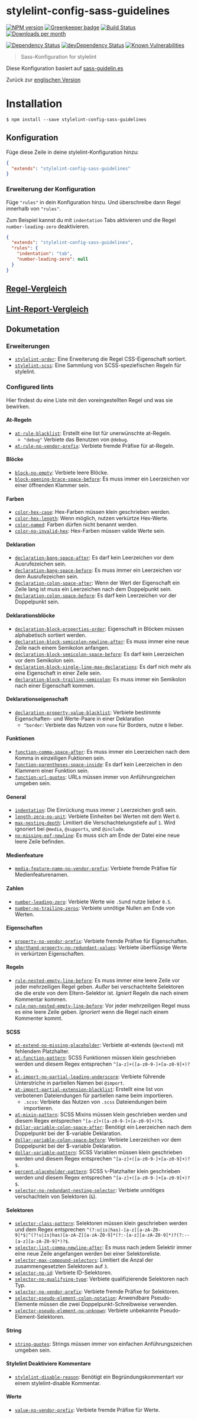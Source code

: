 # stylelint-config-sass-guidelines

[![NPM version](http://img.shields.io/npm/v/stylelint-config-sass-guidelines.svg)](https://www.npmjs.org/package/stylelint-config-sass-guidelines)
[![Greenkeeper badge](https://badges.greenkeeper.io/bjankord/stylelint-config-sass-guidelines.svg)](https://greenkeeper.io/)
[![Build Status](https://travis-ci.org/bjankord/stylelint-config-sass-guidelines.svg?branch=master)](https://travis-ci.org/bjankord/stylelint-config-sass-guidelines)
[![Downloads per month](https://img.shields.io/npm/dm/stylelint-config-sass-guidelines.svg)](http://npmcharts.com/compare/stylelint-config-sass-guidelines)

[![Dependency Status](https://david-dm.org/bjankord/stylelint-config-sass-guidelines.svg)](https://david-dm.org/bjankord/stylelint-config-sass-guidelines)
[![devDependency Status](https://david-dm.org/bjankord/stylelint-config-sass-guidelines/dev-status.svg)](https://david-dm.org/bjankord/stylelint-config-sass-guidelines/?type=dev)
[![Known Vulnerabilities](https://snyk.io/test/github/bjankord/stylelint-config-sass-guidelines/badge.svg)](https://snyk.io//test/github/bjankord/stylelint-config-sass-guidelines)

> Sass-Konfiguration for stylelint

Diese Konfiguration basiert auf [sass-guidelin.es](https://sass-guidelin.es/)

Zurück zur [englischen Version](../README.md)

# Installation

```console
$ npm install --save stylelint-config-sass-guidelines
```

## Konfiguration

Füge diese Zeile in deine stylelint-Konfiguration hinzu:

```json
{
  "extends": "stylelint-config-sass-guidelines"
}
```

### Erweiterung der Konfiguration

Füge `"rules"` in dein Konfiguration hinzu. Und überschreibe dann Regel innerhalb von `"rules"`.

Zum Beispiel kannst du mit `indentation` Tabs aktivieren und die Regel `number-leading-zero` deaktivieren.

```json
{
  "extends": "stylelint-config-sass-guidelines",
  "rules": {
    "indentation": "tab",
    "number-leading-zero": null
  }
}
```

## [Regel-Vergleich](https://github.com/bjankord/stylelint-config-sass-guidelines/wiki/Lint-Rule-Comparison)

## [Lint-Report-Vergleich](https://github.com/bjankord/stylelint-config-sass-guidelines/wiki/Lint-Report-Comparison)

## Dokumetation

### Erweiterungen

* [`stylelint-order`](https://github.com/hudochenkov/stylelint-order): Eine Erweiterung die Regel CSS-Eigenschaft sortiert.
* [`stylelint-scss`](https://github.com/kristerkari/stylelint-scss): Eine Sammlung von SCSS-speziefischen Regeln für stylelint.

### Configured lints

Hier findest du eine Liste mit den voreingestellten Regel und was sie bewirken.

#### At-Regeln

* [`at-rule-blacklist`](http://stylelint.io/user-guide/rules/at-rule-blacklist/): Erstellt eine list für unerwünschte at-Regeln.
  * `"debug"` Verbiete das Benutzen von `@debug`.
* [`at-rule-no-vendor-prefix`](http://stylelint.io/user-guide/rules/at-rule-no-vendor-prefix/): Verbiete fremde Präfixe für at-Regeln.

#### Blöcke

* [`block-no-empty`](http://stylelint.io/user-guide/rules/block-no-empty/): Verbiete leere Blöcke.
* [`block-opening-brace-space-before`](http://stylelint.io/user-guide/rules/block-opening-brace-space-before/): Es muss immer ein Leerzeichen vor einer öffnenden Klammer sein.

#### Farben

* [`color-hex-case`](http://stylelint.io/user-guide/rules/color-hex-case/): Hex-Farben müssen klein geschrieben werden.
* [`color-hex-length`](http://stylelint.io/user-guide/rules/color-hex-length/): Wenn möglich, nutzen verkürtze Hex-Werte.
* [`color-named`](http://stylelint.io/user-guide/rules/color-named/): Farben dürfen nicht benannt werden.
* [`color-no-invalid-hex`](http://stylelint.io/user-guide/rules/color-no-invalid-hex/): Hex-Farben müssen valide Werte sein.

#### Deklaration

* [`declaration-bang-space-after`](http://stylelint.io/user-guide/rules/declaration-bang-space-after/): Es darf kein Leerzeichen vor dem Ausrufezeichen sein.
* [`declaration-bang-space-before`](http://stylelint.io/user-guide/rules/declaration-bang-space-before/): Es muss immer ein Leerzeichen vor dem Ausrufezeichen sein.
* [`declaration-colon-space-after`](http://stylelint.io/user-guide/rules/declaration-colon-space-after/): Wenn der Wert der Eigenschaft ein Zeile lang ist muss ein Leerzeichen nach dem Doppelpunkt sein.
* [`declaration-colon-space-before`](http://stylelint.io/user-guide/rules/declaration-colon-space-before/): Es darf kein Leerzeichen vor der Doppelpunkt sein.

#### Deklarationsblöcke

* [`declaration-block-properties-order`](http://stylelint.io/user-guide/rules/declaration-block-properties-order/): Eigenschaft in Blöcken müssen alphabetisch sortiert werden.
* [`declaration-block-semicolon-newline-after`](http://stylelint.io/user-guide/rules/declaration-block-semicolon-newline-after/): Es muss immer eine neue Zeile nach einem Semikolon anfangen.
* [`declaration-block-semicolon-space-before`](http://stylelint.io/user-guide/rules/declaration-block-semicolon-space-before/): Es darf kein Leerzeichen vor dem Semikolon sein.
* [`declaration-block-single-line-max-declarations`](http://stylelint.io/user-guide/rules/declaration-block-single-line-max-declarations/): Es darf nich mehr als eine Eigenschaft in einer Zeile sein.
* [`declaration-block-trailing-semicolon`](http://stylelint.io/user-guide/rules/declaration-block-trailing-semicolon/): Es muss immer ein Semikolon nach einer Eigenschaft kommen.

#### Deklarationseigenschaft

* [`declaration-property-value-blacklist`](http://stylelint.io/user-guide/rules/declaration-property-value-blacklist/): Verbiete bestimmte Eigenschaften- und Werte-Paare in einer Deklaration
  * `^border`: Verbiete das Nutzen von `none` für Borders, nutze `0` lieber.

#### Funktionen

* [`function-comma-space-after`](http://stylelint.io/user-guide/rules/function-comma-space-after/): Es muss immer ein Leerzeichen nach dem Komma in einzeiligen Fuktionen sein.
* [`function-parentheses-space-inside`](http://stylelint.io/user-guide/rules/function-parentheses-space-inside/): Es darf kein Leerzeichen in den Klammern einer Funktion sein.
* [`function-url-quotes`](http://stylelint.io/user-guide/rules/function-url-quotes/): URLs müssen immer von Anführungzeichen umgeben sein.

#### General

* [`indentation`](http://stylelint.io/user-guide/rules/indentation/): Die Einrückung muss immer `2` Leerzeichen groß sein.
* [`length-zero-no-unit`](http://stylelint.io/user-guide/rules/length-zero-no-unit/): Verbiete Einheiten bei Werten mit dem Wert `0`.
* [`max-nesting-depth`](http://stylelint.io/user-guide/rules/max-nesting-depth/): Limitiert die Verschachtelungstiefe auf `1`. Wird ignoriert bei `@media`, `@supports`, und `@include`.
* [`no-missing-eof-newline`](http://stylelint.io/user-guide/rules/no-missing-eof-newline/): Es muss sich am Ende der Datei eine neue leere Zeile befinden.

#### Medienfeature

* [`media-feature-name-no-vendor-prefix`](http://stylelint.io/user-guide/rules/media-feature-name-no-vendor-prefix/): Verbiete fremde Präfixe für Medienfeaturenamen.

#### Zahlen

* [`number-leading-zero`](http://stylelint.io/user-guide/rules/number-leading-zero/): Verbiete Werte wie `.5`und nutze lieber `0.5`.
* [`number-no-trailing-zeros`](http://stylelint.io/user-guide/rules/number-no-trailing-zeros/): Verbiete unnötige Nullen am Ende von Werten.

#### Eigenschaften

* [`property-no-vendor-prefix`](http://stylelint.io/user-guide/rules/property-no-vendor-prefix/): Verbiete fremde Präfixe für Eigenschaften.
* [`shorthand-property-no-redundant-values`](http://stylelint.io/user-guide/rules/shorthand-property-no-redundant-values/): Verbiete überflüssige Werte in verkürtzen Eigenschaften.

#### Regeln

* [`rule-nested-empty-line-before`](http://stylelint.io/user-guide/rules/rule-nested-empty-line-before/): Es muss immer eine leere Zeile vor jeder mehrzeiligen Regel geben. _Außer_ bei verschachtelte Selektoren die die erste von dem Eltern-Selektor ist. _Igniert_ Regeln die nach einem Kommentar kommen.
* [`rule-non-nested-empty-line-before`](http://stylelint.io/user-guide/rules/rule-non-nested-empty-line-before/): Vor jeder mehrzeiligen Regel muss es eine leere Zeile geben. _Ignoriert_ wenn die Regel nach einem Kommenter kommt.

#### SCSS
* [`at-extend-no-missing-placeholder`](https://github.com/kristerkari/stylelint-scss/blob/master/src/rules/at-extend-no-missing-placeholder/README.md): Verbiete at-extends (`@extend`) mit fehlendem Platzhalter.
* [`at-function-pattern`](https://github.com/kristerkari/stylelint-scss/blob/master/src/rules/at-function-pattern/README.md): SCSS Funktionen müssen klein geschrieben werden und diesem Regex entsprechen `^[a-z]+([a-z0-9-]+[a-z0-9]+)?$`.
* [`at-import-no-partial-leading-underscore`](https://github.com/kristerkari/stylelint-scss/blob/master/src/rules/at-import-no-partial-leading-underscore/README.md): Verbiete führende Unterstriche in partiellen Namen bei `@import`.
* [`at-import-partial-extension-blacklist`](https://github.com/kristerkari/stylelint-scss/blob/master/src/rules/at-import-partial-extension-blacklist/README.md): Erstellt eine list von verbotenen Dateiendungen für partiellen name beim importieren.
  * `.scss`: Verbiete das Nutzen von `.scss` Dateiendungen beim importieren.
* [`at-mixin-pattern`](https://github.com/kristerkari/stylelint-scss/blob/master/src/rules/at-mixin-pattern/README.md): SCSS Mixins müssen klein geschrieben werden und diesem Regex entsprechen `^[a-z]+([a-z0-9-]+[a-z0-9]+)?$`.
* [`dollar-variable-colon-space-after`](https://github.com/kristerkari/stylelint-scss/blob/master/src/rules/dollar-variable-colon-space-after/README.md): Benötigt ein Leerzeichen nach dem Doppelpunkt bei der $-variable Deklaration.
* [`dollar-variable-colon-space-before`](https://github.com/kristerkari/stylelint-scss/blob/master/src/rules/dollar-variable-colon-space-before/README.md): Verbiete Leerzeichen vor dem Doppelpunkt bei der $-variable Deklaration.
* [`dollar-variable-pattern`](https://github.com/kristerkari/stylelint-scss/blob/master/src/rules/dollar-variable-pattern/README.md): SCSS Variablen müssen klein geschrieben werden und diesem Regex entsprechen `^[a-z]+([a-z0-9-]+[a-z0-9]+)?$`.
* [`percent-placeholder-pattern`](https://github.com/kristerkari/stylelint-scss/blob/master/src/rules/percent-placeholder-pattern/README.md): SCSS `%`-Platzhalter klein geschrieben werden und diesem Regex entsprechen `^[a-z]+([a-z0-9-]+[a-z0-9]+)?$`.
* [`selector-no-redundant-nesting-selector`](https://github.com/kristerkari/stylelint-scss/blob/master/src/rules/selector-no-redundant-nesting-selector/README.md): Verbiete unnötiges verschachteln von Selektoren (`&`).

#### Selektoren

* [`selector-class-pattern`](http://stylelint.io/user-guide/rules/selector-class-pattern/): Selektoren müssen klein geschrieben werden und dem Regex entsprechen `^(?:u|is|has)-[a-z][a-zA-Z0-9]*$|^(?!u|is|has)[a-zA-Z][a-zA-Z0-9]*(?:-[a-z][a-zA-Z0-9]*)?(?:--[a-z][a-zA-Z0-9]*)?$`.
* [`selector-list-comma-newline-after`](http://stylelint.io/user-guide/rules/selector-list-comma-newline-after/): Es muss nach jedem Selektir immer eine neue Zeile angefangen werden bei einer Selektoreliste.
* [`selector-max-compound-selectors`](http://stylelint.io/user-guide/rules/selector-max-compound-selectors/): Limitiert die Anzal der zusammengesetzten Selektoren auf `3`.
* [`selector-no-id`](http://stylelint.io/user-guide/rules/selector-no-id/): Verbiete ID-Selektoren.
* [`selector-no-qualifying-type`](http://stylelint.io/user-guide/rules/selector-no-qualifying-type/): Verbiete qualifizierende Selektoren nach Typ.
* [`selector-no-vendor-prefix`](http://stylelint.io/user-guide/rules/selector-no-vendor-prefix/): Verbiete fremde Präfixe for Selektoren.
* [`selector-pseudo-element-colon-notation`](http://stylelint.io/user-guide/rules/selector-pseudo-element-colon-notation/): Anwendbare Pseudo-Elemente müssen die zwei Doppelpunkt-Schreibweise verwenden.
* [`selector-pseudo-element-no-unknown`](http://stylelint.io/user-guide/rules/selector-pseudo-element-no-unknown/): Verbiete unbekannte Pseudo-Element-Selektoren.

#### String

* [`string-quotes`](http://stylelint.io/user-guide/rules/string-quotes/): Strings müssen immer von einfachen Anführungszeichen umgeben sein.

#### Stylelint Deaktiviere Kommentare

* [`stylelint-disable-reason`](http://stylelint.io/user-guide/rules/stylelint-disable-reason/): Benötigt ein Begründungskommentart vor einem stylelint-disable Kommentar.

#### Werte

* [`value-no-vendor-prefix`](http://stylelint.io/user-guide/rules/value-no-vendor-prefix/): Verbiete fremde Präfixe für Werte.
